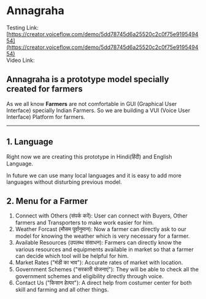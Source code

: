 # Annagraha

Testing Link: [https://creator.voiceflow.com/demo/5dd78745d6a25520c2c0f75e919549454](https://creator.voiceflow.com/demo/5dd78745d6a25520c2c0f75e919549454) <br>
Video Link: []()

## Annagraha is a prototype model specially created for farmers

As we all know **Farmers** are not comfortable in GUI (Graphical User Interface) specially Indian Farmers. So we are building a VUI (Voice User Interface) Platform for farmers.

---

## 1. Language
Right now we are creating this prototype in Hindi(हिंदी) and English Language.

In future we can use many local languages and it is easy to add more languages without disturbing previous model.

## 2. Menu for a Farmer
1. Connect with Others (संपर्क करें): User can connect with Buyers, Other farmers and Transporters to make work easier for him.
2. Weather Forcast (मौसम पूर्वानुमान): Now a farmer can directly ask to our model for knowing the weather which is very necessary for a farmer.
3. Available Resources (उपलब्ध संसाधन): Farmers can directly know the various resources and equipments available in market so that a farmer can decide which tool will be helpful for him.
4. Market Rates ("मंडी का भाव"): Accurate rates of market with location.
5. Government Schemes ("सरकारी योजनाएं"): They will be able to check all the government schemes and eligibility directly through voice.
6. Contact Us ("किसान हेल्पर"): A direct help from costumer center for both skill and farming and all other things.
